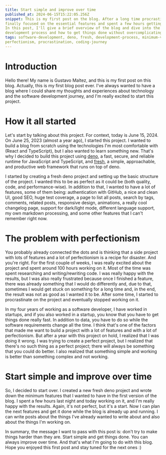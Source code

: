 ```yaml
---
title: Start simple and improve over time
published_at: 2024-06-15T15:22:05.256Z
snippet: This is my first post on the blog. After a long time procrastinating, I
finally focused on the essential features and spent a few hours getting it done.
In this post, I'll give a brief overview of the blog and dive into the software
development process and how to get things done without overcomplicating them.
tags: software-development, deno, fresh, development-process, minimum-viable-product,
perfectionism, procrastination, coding-journey
---
```


# Introduction

Hello there! My name is Gustavo Maltez, and this is my first post on this blog.
Actually, this is my first blog post ever. I've always wanted to have a blog where
I could share my thoughts and experiences about technology and the software
development journey, and I'm really excited to start this project.

# How it all started

Let's start by talking about this project. For context, today is June 15, 2024.
On June 25, 2023 (almost a year ago), I started this project. I wanted to build a
blog from scratch using the technologies I'm most comfortable with (React and
TypeScript), but I also wanted to learn something new. That's why I decided to
build this project using [deno](https://deno.com/), a fast, secure, and reliable
runtime for JavaScript and TypeScript, and [fresh](https://fresh.deno.dev/), a
simple, approachable, and productive web framework that runs on top of deno.

I started by creating a fresh deno project and setting up the basic structure of
the project. I wanted this to be as perfect as it could be (both quality, code, and
performance-wise). In addition to that, I wanted to have a lot of features, some
of them being: authentication with GitHub, a nice and clean UI, good SEO, huge
test coverage, a page to list all posts, search by tags, comments, related posts,
responsive design, animations, a really cool changelog page, support for dark/light
mode, different language support, my own markdown processing, and some other
features that I can't remember right now.

# The problem with perfectionism

You probably already connected the dots and is thinking that a side project with
lots of features and a lot of perfectionism is a recipe for disaster. And you're
right. For the first couple of weeks, I was really excited about the project and
spent around 100 hours working on it. Most of the time was spent researching and
writing/rewriting code. I was really happy with the results, but I was also really
frustrated because once I finished a feature, there was already something that I
would do differently and, due to that, sometimes I would get stuck on something for
a long time and, in the end, the result was not as good as I wanted it to be. After
some time, I started to procrastinate on the project and eventually stopped working
on it.

In my four years of working as a software developer, I have worked in startups, and
if you also worked in a startup, you know that you have to get things done really
fast. In addition to data, you have to do so while the software requirements change
all the time. I think that's one of the factors that made me want to build a project
with a lot of features and with a lot of perfectionism. But after a year with this
project on hold, I realized that I was doing it wrong. I was trying to create a
perfect project, but I realized that there's no such thing as a perfect project;
there will always be something that you could do better. I also realized that
something simple and working is better than something complex and not working.

# Start simple and improve over time

So, I decided to start over. I created a new fresh deno project and wrote down the
minimum features that I wanted to have in the first version of the blog. I spent a
few hours last night and today working on it, and I'm really happy with the results.
Again, it's not perfect, but it's a start. Now I can plan the next features and get
it done while the blog is already up and running. I can write posts about the things
I've already wanted to write about and also about the things I'm working on.

In summary, the message I want to pass with this post is: don't try to make things
harder than they are. Start simple and get things done. You can always improve over
time. And that's what I'm going to do with this blog. Hope you enjoyed this first
post and stay tuned for the next ones :)
